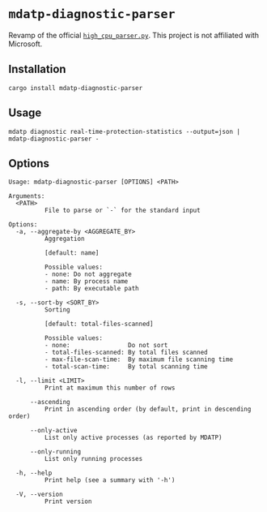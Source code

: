 # `mdatp-diagnostic-parser`

Revamp of the official [`high_cpu_parser.py`](https://github.com/microsoft/mdatp-xplat/blob/master/linux/diagnostic/high_cpu_parser.py). This project is not affiliated with Microsoft.

## Installation

```shell
cargo install mdatp-diagnostic-parser
```

## Usage

```shell
mdatp diagnostic real-time-protection-statistics --output=json | mdatp-diagnostic-parser -
```

## Options

```text
Usage: mdatp-diagnostic-parser [OPTIONS] <PATH>

Arguments:
  <PATH>
          File to parse or `-` for the standard input

Options:
  -a, --aggregate-by <AGGREGATE_BY>
          Aggregation
          
          [default: name]

          Possible values:
          - none: Do not aggregate
          - name: By process name
          - path: By executable path

  -s, --sort-by <SORT_BY>
          Sorting
          
          [default: total-files-scanned]

          Possible values:
          - none:                Do not sort
          - total-files-scanned: By total files scanned
          - max-file-scan-time:  By maximum file scanning time
          - total-scan-time:     By total scanning time

  -l, --limit <LIMIT>
          Print at maximum this number of rows

      --ascending
          Print in ascending order (by default, print in descending order)

      --only-active
          List only active processes (as reported by MDATP)

      --only-running
          List only running processes

  -h, --help
          Print help (see a summary with '-h')

  -V, --version
          Print version
```
